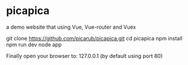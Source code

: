 # picapica
a demo website that using Vue, Vue-router and Vuex

git clone https://github.com/picarub/picapica.git
cd picapica
npm install
npm run dev
node app

Finally open your browser to: 127.0.0.1  (by default using port 80)
